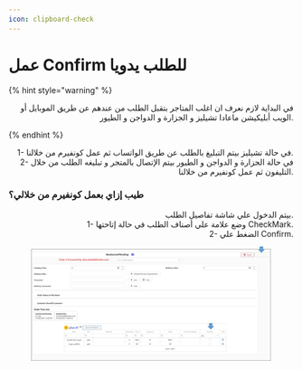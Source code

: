 ```yaml
---
icon: clipboard-check
---
```


# عمل Confirm للطلب يدويا

{% hint style="warning" %}
<p align="right">في البداية لازم نعرف ان اغلب المتاجر بتقبل الطلب من عندهم عن طريق الموبايل أو الويب أبليكيشن ماعادا تشيليز و الجزارة و الدواجن و الطيور.</p>
{% endhint %}

<p align="right">1- في حالة تشيليز بيتم التبليغ بالطلب عن طريق الواتساب ثم عمل كونفيرم من خلالنا.
<br>2- في حالة الجزارة و الدواجن و الطيور بيتم الإتصال بالمتجر و تبليغه الطلب من خلال التليفون ثم عمل كونفيرم من خلالنا.</p>

### طيب إزاي بعمل كونفيرم من خلالي؟

<p align="right">بيتم الدخول علي شاشة تفاصيل الطلب.
<br>1- وضع علامة علي أصناف الطلب في حالة إتاحتها CheckMark.
<br>2- الضغط علي Confirm.</p>

<figure><img src=".gitbook/assets/Manual confirm.jpg" alt=""><figcaption></figcaption></figure>
